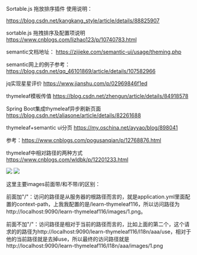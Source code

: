 
Sortable.js 拖放排序插件 使用说明：

https://blog.csdn.net/kangkang_style/article/details/88825907

sortable.js 拖拽排序及配置项说明
https://www.cnblogs.com/lizhao123/p/10740783.html


semantic文档地址： https://zijieke.com/semantic-ui/usage/theming.php

semantic网上的例子参考： https://blog.csdn.net/qq_46101869/article/details/107582966


jq实现星星评价
https://www.jianshu.com/p/02969846f1ed


thymeleaf模板传值
https://blog.csdn.net/zhengun/article/details/84918578

Spring Boot集成thymeleaf异步刷新页面
https://blog.csdn.net/aliasone/article/details/82261688


thymeleaf+semantic ui分页
https://my.oschina.net/ayyao/blog/898041


参考：https://www.cnblogs.com/pogusanqian/p/12768876.html
<script type="text/javascript" th:inline="javascript">
 
    //协议名称
    var scheme = [[${#request.getScheme()}]];
 
    //服务器名称
    var serverName = [[${#request.getServerName()}]];
 
    //服务器端口号
    var serverPort = [[${#request.getServerPort()}]];
 
    //上下文根
    var contextPath = [[${#request.getContextPath()}]];
 
    //获取请求参数
    var queryString = [[${#request.queryString}]];
 
    //获取请求路径(不带参数)
    var requestURL = [[${#request.requestURL}]];
 
    alert(queryString);
 
</script>


thymeleaf中相对路径的两种方式
https://www.cnblogs.com/wldbk/p/12201233.html

<img src="../static/images/1.png" th:src="@{/images/1.png}"/><!--http://localhost:9090/learn-thymeleaf116/images/1.png-->
<img src="../static/images/1.png" th:src="@{images/1.png}"/><!--http://localhost:9090/learn-thymeleaf116/I18n/aaa/images/1.png-->

这里主要images前面带/和不带/的区别：

前面加"/"：访问的路径是从服务器的根路径而言的，就是application.yml里面配置的context-path，上我我配置的是/learn-thymeleaf116，所以访问路径为http://localhost:9090/learn-thymeleaf116/images/1.png。

前面不加"/"：访问路径是相对于当前的路径而言的，比如上面的第二个，这个请求的的路径为http://localhost:9090/learn-thymeleaf116/I18n/aaa/use，相对于他的当前路径就是去掉use，所以最终的访问路径就是http://localhost:9090/learn-thymeleaf116/I18n/aaa/images/1.png




